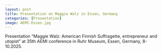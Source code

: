 ```yaml
---
layout: post
title: Presentation on Maggie Walz in Essen, Germany
categories: [Presentation]
image: AEMI-Essen.jpg
---
```

Presentation “Maggie Walz: American Finnish Suffragette, entrepreneur and utopist” at 35th AEMI conference in Ruhr Museum, Essen, Germany, 8-10.2025.
